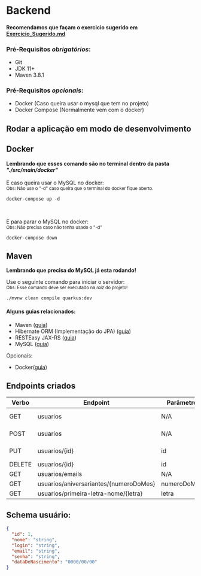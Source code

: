 # Backend

#### Recomendamos que façam o exercicio sugerido em [Exercicio_Sugerido.md](https://github.com/yanpgabriel/hackathon-javaee/blob/main/Exercicio_Sugerido.md)

### Pré-Requisitos *obrigatórios*:
 - Git
 - JDK 11+
 - Maven 3.8.1

### Pré-Requisitos *opcionais*:
 - Docker (Caso queira usar o mysql que tem no projeto)
 - Docker Compose (Normalmente vem com o docker)

## Rodar a aplicação em modo de desenvolvimento

## Docker
**Lembrando que esses comando são no terminal dentro da pasta _"./src/main/docker"_**
<br/><br/>
E caso queira usar o MySQL no docker:<br/>
<small>Obs: Não use o "-d" caso queira que o terminal do docker fique aberto.</small>
```
docker-compose up -d 
```
<br/>

E para parar o MySQL no docker:<br/>
<small>Obs: Não precisa caso não tenha usado o "-d"</small>
```
docker-compose down
```

## Maven
**Lembrando que precisa do MySQL já esta rodando!**<br/>

Use o seguinte comando para iniciar o servidor:<br/>
<small>Obs: Esse comando deve ser executado na _raiz_ do projeto!</small>
```shell script
./mvnw clean compile quarkus:dev
```


#### Alguns guias relacionados:
- Maven ([guia](https://maven.apache.org/what-is-maven.html))
- Hibernate ORM (Implementação do JPA) ([guia](https://docs.jboss.org/hibernate/orm/current/userguide/html_single/Hibernate_User_Guide.html))
- RESTEasy JAX-RS ([guia](https://docs.jboss.org/resteasy/docs/3.0.9.Final/userguide/html_single/index.html))
- MySQL ([guia](https://dev.mysql.com/doc/))

Opcionais:
- Docker([guia](https://docs.docker.com/))

## Endpoints criados

|Verbo | Endpoint | Parâmetro | Body|
|---|---|---|---|
|GET|usuarios|N/A|Schema usuário|
|POST|usuarios|N/A|Schema usuário|
|PUT|usuarios/{id}|id|Schema usuário|
|DELETE|usuarios/{id}|id|N/A|
|GET|usuarios/emails|N/A|N/A|
|GET|usuarios/aniversariantes/{numeroDoMes}|numeroDoMes|N/A|
|GET|usuarios/primeira-letra-nome/{letra}|letra|N/A|

## Schema usuário:
```json
{
  "id": 1,
  "nome": "string",
  "login": "string",
  "email": "string",
  "senha": "string",
  "dataDeNascimento": "0000/00/00"
}
```
